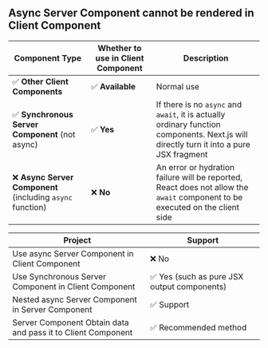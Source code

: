 ## Async Server Component cannot be rendered in Client Component

| Component Type | Whether to use in Client Component | Description |
| --------------------------------------- | -------------------------- | --------------------------------------------------------- |
| ✅ **Other Client Components** | ✅ **Available** | Normal use |
| ✅ **Synchronous Server Component** (not async) | ✅ **Yes** | If there is no `async` and `await`, it is actually ordinary function components. Next.js will directly turn it into a pure JSX fragment |
| ❌ **Async Server Component** (including `async` function) | ❌ **No** | An error or hydration failure will be reported, React does not allow the `await` component to be executed on the client side |


| Project | Support |
| ------------------------------------------- | ------------------ |
| Use async Server Component in Client Component | ❌ No |
| Use Synchronous Server Component in Client Component | ✅ Yes (such as pure JSX output components) |
| Nested async Server Component in Server Component | ✅ Support |
| Server Component Obtain data and pass it to Client Component | ✅ Recommended method |
